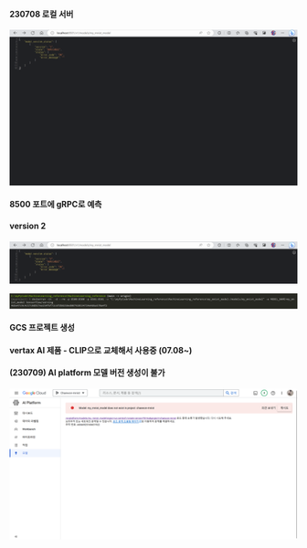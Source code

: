 #### 230708 로컬 서버

![Alt text](image-1.png)

#### 8500 포트에 gRPC로 예측

#### version 2
![Alt text](image-3.png)

![Alt text](image-2.png)

#### GCS 프로젝트 생성
#### vertax AI 제품 - CLIP으로 교체해서 사용중 (07.08~)

#### (230709) AI platform 모델 버전 생성이 불가
![Alt text](image-4.png)

